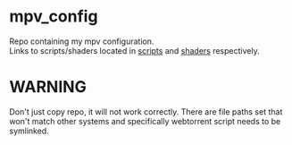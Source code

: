 # mpv_config
Repo containing my mpv configuration.  
Links to scripts/shaders located in [scripts](https://github.com/wmgaertner/mpv_config/tree/main/scripts) and [shaders](https://github.com/wmgaertner/mpv_config/tree/main/shaders) respectively.  
# WARNING
Don't just copy repo, it will not work correctly. There are file paths set that won't match other systems and specifically webtorrent script needs to be symlinked.
